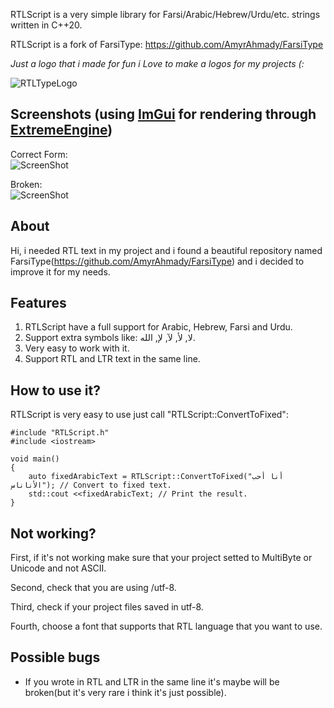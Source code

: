 RTLScript is a very simple library for Farsi/Arabic/Hebrew/Urdu/etc. strings written in C++20.

RTLScript is a fork of FarsiType: https://github.com/AmyrAhmady/FarsiType

*Just a logo that i made for fun i Love to make a logos for my projects (:*

![RTLTypeLogo](https://github.com/oscar7070/RTLType/assets/56559647/1d01306a-8669-4920-98d4-6554cf16e600)

## Screenshots (using [ImGui](https://github.com/ocornut/imgui) for rendering through [ExtremeEngine](https://github.com/oscar7070/ExtremeEngine))
Correct Form:  
![ScreenShot](https://github.com/oscar7070/RTLScript/blob/master/screenshots/Fixed.png)
  
Broken:   
![ScreenShot](https://github.com/oscar7070/RTLScript/blob/master/screenshots/Broken.png)

## About
Hi, i needed RTL text in my project and i found a beautiful repository named FarsiType(https://github.com/AmyrAhmady/FarsiType) and i decided to improve it for my needs.

## Features
1. RTLScript have a full support for Arabic, Hebrew, Farsi and Urdu.
2. Support extra symbols like: لا, لأ, لآ, لإ, الله.
2. Very easy to work with it.
3. Support RTL and LTR text in the same line.

## How to use it?
RTLScript is very easy to use just call "RTLScript::ConvertToFixed":
```
#include "RTLScript.h"
#include <iostream>

void main()
{
    auto fixedArabicText = RTLScript::ConvertToFixed("أنا أحب الأناناس"); // Convert to fixed text.
    std::cout <<fixedArabicText; // Print the result.
}
```

## Not working?
First, if it's not working make sure that your project setted to MultiByte or Unicode and not ASCII.

Second, check that you are using /utf-8.

Third, check if your project files saved in utf-8.

Fourth, choose a font that supports that RTL language that you want to use.

## Possible bugs
- If you wrote in RTL and LTR in the same line it's maybe will be broken(but it's very rare i think it's just possible).
